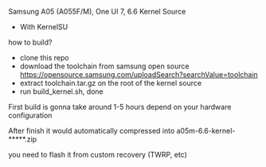 Samsung A05 (A055F/M), One UI 7, 6.6 Kernel Source
- With KernelSU

how to build?
- clone this repo
- download the toolchain from samsung open source https://opensource.samsung.com/uploadSearch?searchValue=toolchain
- extract toolchain.tar.gz on the root of the kernel source
- run build_kernel.sh, done

First build is gonna take around 1-5 hours depend on your hardware configuration

After finish it would automatically compressed into a05m-6.6-kernel-*****.zip

you need to flash it from custom recovery (TWRP, etc)
